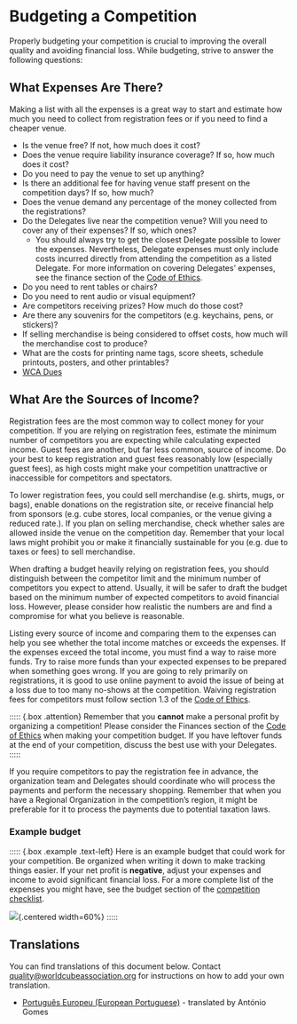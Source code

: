 # Budgeting a Competition

Properly budgeting your competition is crucial to improving the overall quality and avoiding financial loss. While budgeting, strive to answer the following questions:

## What Expenses Are There?

Making a list with all the expenses is a great way to start and estimate how much you need to collect from registration fees or if you need to find a cheaper venue.

- Is the venue free? If not, how much does it cost?
- Does the venue require liability insurance coverage? If so, how much does it cost?
- Do you need to pay the venue to set up anything?
- Is there an additional fee for having venue staff present on the competition days? If so, how much?
- Does the venue demand any percentage of the money collected from the registrations?
- Do the Delegates live near the competition venue? Will you need to cover any of their expenses? If so, which ones?
  - You should always try to get the closest Delegate possible to lower the expenses. Nevertheless, Delegate expenses must only include costs incurred directly from attending the competition as a listed Delegate. For more information on covering Delegates’ expenses, see the finance section of the [Code of Ethics](wcadoc{documents/Code%20of%20Ethics.pdf}).
- Do you need to rent tables or chairs?
- Do you need to rent audio or visual equipment?
- Are competitors receiving prizes? How much do those cost?
- Are there any souvenirs for the competitors (e.g. keychains, pens, or stickers)?
- If selling merchandise is being considered to offset costs, how much will the merchandise cost to produce?
- What are the costs for printing name tags, score sheets, schedule printouts, posters, and other printables?
- [WCA Dues](wcadoc{documents/policies/external/Dues%20System.pdf})

## What Are the Sources of Income?

Registration fees are the most common way to collect money for your competition. If you are relying on registration fees, estimate the minimum number of competitors you are expecting while calculating expected income. Guest fees are another, but far less common, source of income. Do your best to keep registration and guest fees reasonably low (especially guest fees), as high costs might make your competition unattractive or inaccessible for competitors and spectators.

To lower registration fees, you could sell merchandise (e.g. shirts, mugs, or bags), enable donations on the registration site, or receive financial help from sponsors (e.g. cube stores, local companies, or the venue giving a reduced rate.). If you plan on selling merchandise, check whether sales are allowed inside the venue on the competition day. Remember that your local laws might prohibit you or make it financially sustainable for you (e.g. due to taxes or fees) to sell merchandise.

When drafting a budget heavily relying on registration fees, you should distinguish between the competitor limit and the minimum number of competitors you expect to attend. Usually, it will be safer to draft the budget based on the minimum number of expected competitors to avoid financial loss. However, please consider how realistic the numbers are and find a compromise for what you believe is reasonable.

Listing every source of income and comparing them to the expenses can help you see whether the total income matches or exceeds the expenses. If the expenses exceed the total income, you must find a way to raise more funds. Try to raise more funds than your expected expenses to be prepared when something goes wrong. If you are going to rely primarily on registrations, it is good to use online payment to avoid the issue of being at a loss due to too many no-shows at the competition. Waiving registration fees for competitors must follow section 1.3 of the [Code of Ethics](wcadoc{documents/Code%20of%20Ethics.pdf}).

::::: {.box .attention}
Remember that you **cannot** make a personal profit by organizing a competition! Please consider the Finances section of the [Code of Ethics](wcadoc{documents/Code%20of%20Ethics.pdf}) when making your competition budget. If you have leftover funds at the end of your competition, discuss the best use with your Delegates.
:::::

If you require competitors to pay the registration fee in advance, the organization team and Delegates should coordinate who will process the payments and perform the necessary shopping. Remember that when you have a Regional Organization in the competition’s region, it might be preferable for it to process the payments due to potential taxation laws.

### Example budget

::::: {.box .example .text-left}
Here is an example budget that could work for your competition. Be organized when writing it down to make tracking things easier. If your net profit is **negative**, adjust your expenses and income to avoid significant financial loss. For a more complete list of the expenses you might have, see the budget section of the [competition checklist](wcadoc{edudoc/organizer-guidelines/checklist.pdf}).

![](images/budget.png){.centered width=60%}
:::::

<div class="spacer"></div>

## Translations

You can find translations of this document below. Contact [quality@worldcubeassociation.org](mailto:quality@worldcubeassociation.org) for instructions on how to add your own translation.

- [Português Europeu (European Portuguese)](wcadoc{edudoc/organizer-guidelines/pt/budget.pdf}) - translated by António Gomes
